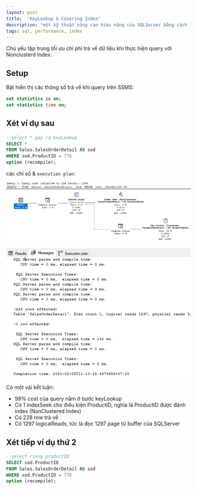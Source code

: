 ```yaml
---
layout: post
title:  "KeyLookup & Covering Index"
description: "một kỹ thuật nâng cao hiệu năng của SQLServer bằng cách loại bỏ KeyLookup"
tags: sql, performance, index
---
```

Chủ yếu tập trung tối ưu chi phí trả về dữ liệu khi thực hiện query với Nonclusterd Index.

## Setup

Bật hiển thị các thông số trả về khi query trên SSMS:

``` sql
set statistics io on;
set statistics time on;
```

## Xét ví dụ sau

``` sql
--select * gay ra keyLookup
SELECT *
FROM Sales.SalesOrderDetail AS sod
WHERE sod.ProductID = 776 
option (recompile);
```

các chỉ số & `execution plan`:

![image](/assets/images/sqlperf-2-1.png)

![image](/assets/images/sqlperf-2-2.png)

Có một vài kết luận:

* 99% cost của query nằm ở bước keyLookup
* Có 1 indexSeek cho điều kiện ProductID, nghĩa là ProductID được đánh index (NonClustered Index)
* Có 228 row trả về
* Có 1297 logicalReads, tức là đọc 1297 page từ buffer của SQLServer

## Xét tiếp ví dụ thứ 2

``` sql
--select rieng productID
SELECT sod.ProductID
FROM Sales.SalesOrderDetail AS sod
WHERE sod.ProductID = 776
option (recompile);
```

